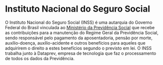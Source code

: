 Instituto Nacional do Seguro Social
====

O Instituto Nacional do Seguro Social (INSS) é uma autarquia do Governo Federal do Brasil vinculada ao [Ministério da Previdência Social][MPS] que recebe as contribuições para a manutenção do Regime Geral da Previdência Social, sendo responsável pelo pagamento da aposentadoria, pensão por morte, auxílio-doença, auxílio-acidente e outros benefícios para aqueles que adquirirem o direito a estes benefícios segundo o previsto em lei. O INSS trabalha junto à Dataprev, empresa de tecnologia que faz o processamento de todos os dados da Previdência.

[MPS]:/orgao/ministerio-da-previdencia-social-mps